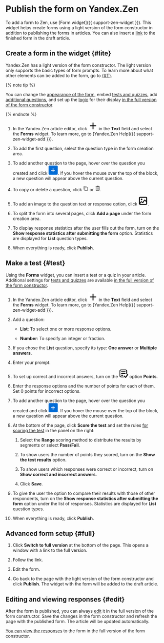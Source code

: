 # Publish the form on Yandex.Zen

To add a form to Zen, use [Form widget]({{ support-zen-widget }}). This widget helps create forms using a light version of the form constructor in addition to publishing the forms in articles. You can also insert a [link](publish.md) to the finished form in the draft article.

## Create a form in the widget {#lite}

Yandex.Zen has a light version of the form constructor. The light version only supports the basic types of form prompts. To learn more about what other elements can be added to the form, go to [{#T}](blocks-ref/blocks-reference.md).

{% note tip %}

You can change the [appearance of the form](appearance.md), embed [tests and quizzes](tests.md), add [additional questions](add-questions.md), and set up the [logic](send-condition.md) for their display [in the full version of the form constructor](#full).

{% endnote %}

1. In the Yandex.Zen article editor, click ![](../_assets/forms/zen-add-source-icon.png) in the **Text** field and select the **Forms** widget. To learn more, go to [Yandex.Zen Help]({{ support-zen-widget-add }}).

1. To add the first question, select the question type in the form creation area.

1. To add another question to the page, hover over the question you created and click ![](../_assets/forms/add-block.png). If you hover the mouse over the top of the block, a new question will appear above the current question.

1. To copy or delete a question, click ![](../_assets/forms/icon-copy.png) or ![](../_assets/forms/remove.png).

1. To add an image to the question text or response option, click ![](../_assets/forms/lite-image.png).

1. To split the form into several pages, click **Add a page** under the form creation area.

1. To display response statistics after the user fills out the form, turn on the **Show response statistics after submitting the form** option. Statistics are displayed for **List** question types.

1. When everything is ready, click **Publish**.

## Make a test {#test}

Using the **Forms** widget, you can insert a test or a quiz in your article. Additional settings for [tests and quizzes](tests.md) are available [in the full version of the form constructor](#full).

1. In the Yandex.Zen article editor, click ![](../_assets/forms/zen-add-source-icon.png) in the **Text** field and select the **Forms** widget. To learn more, go to [Yandex.Zen Help]({{ support-zen-widget-add }}).

1. Add a question:

    - **List**: To select one or more response options.

    - **Number**: To specify an integer or fraction.

1. If you chose the **List** question, specify its type: **One answer** or **Multiple answers**.

1. Enter your prompt.

1. To set up correct and incorrect answers, turn on the ![](../_assets/forms/lite-test.png) option **Points**.

1. Enter the response options and the number of points for each of them. Set 0 points for incorrect options.

1. To add another question to the page, hover over the question you created and click ![](../_assets/forms/add-block.png). If you hover the mouse over the top of the block, a new question will appear above the current question.

1. At the bottom of the page, click **Score the test** and set the rules [for scoring the test](tests.md#test-result) in the panel on the right:

    1. Select the **Range** scoring method to distribute the results by segments or select **Pass/Fail**.

    1. To show users the number of points they scored, turn on the **Show the test results** option.

    1. To show users which responses were correct or incorrect, turn on **Show correct and incorrect answers**.

    1. Click **Save**.

1. To give the user the option to compare their results with those of other respondents, turn on the **Show response statistics after submitting the form** option under the list of responses. Statistics are displayed for **List** question types.

1. When everything is ready, click **Publish**.

## Advanced form setup {#full}

1. Click **Switch to full version** at the bottom of the page. This opens a window with a link to the full version.

1. Follow the link.

1. Edit the form.

1. Go back to the page with the light version of the form constructor and click **Publish**. The widget with the form will be added to the draft article.

## Editing and viewing responses {#edit}

After the form is published, you can always [edit](forms-settings.md#section_kwd_p5b_tbb) it in the full version of the form constructor. Save the changes in the form constructor and refresh the page with the published form. The article will be updated automatically.

[You can view the responses](answers.md) to the form in the full version of the form constructor.

